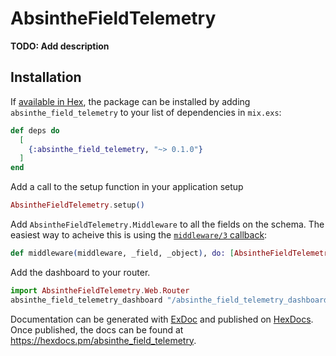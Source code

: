 # AbsintheFieldTelemetry

**TODO: Add description**

## Installation

If [available in Hex](https://hex.pm/docs/publish), the package can be installed
by adding `absinthe_field_telemetry` to your list of dependencies in `mix.exs`:

```elixir
def deps do
  [
    {:absinthe_field_telemetry, "~> 0.1.0"}
  ]
end
```

Add a call to the setup function in your application setup

```elixir
AbsintheFieldTelemetry.setup()
```

Add `AbsintheFieldTelemetry.Middleware` to all the fields on the schema. The
easiest way to acheive this is using the [`middleware/3` callback](https://hexdocs.pm/absinthe/Absinthe.Middleware.html#module-the-middleware-3-callback):

```elixir
def middleware(middleware, _field, _object), do: [AbsintheFieldTelemetry.Middleware | middleware]
```

Add the dashboard to your router.

```elixir
import AbsintheFieldTelemetry.Web.Router
absinthe_field_telemetry_dashboard "/absinthe_field_telemetry_dashboard"
```

Documentation can be generated with [ExDoc](https://github.com/elixir-lang/ex_doc)
and published on [HexDocs](https://hexdocs.pm). Once published, the docs can
be found at <https://hexdocs.pm/absinthe_field_telemetry>.

